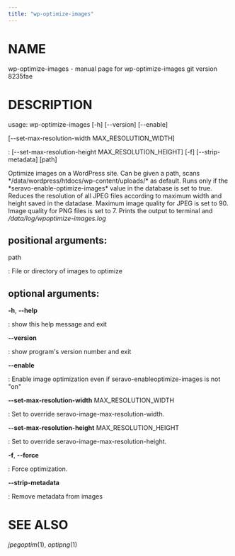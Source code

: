 ```yaml
---
title: "wp-optimize-images"
---
```



NAME
====

wp-optimize-images - manual page for wp-optimize-images git version
8235fae

DESCRIPTION
===========

usage: wp-optimize-images \[-h\] \[\--version\] \[\--enable\]

\[\--set-max-resolution-width MAX\_RESOLUTION\_WIDTH\]

:   \[\--set-max-resolution-height MAX\_RESOLUTION\_HEIGHT\] \[-f\]
    \[\--strip-metadata\] \[path\]

Optimize images on a WordPress site. Can be given a path, scans
\*/data/wordpress/htdocs/wp-content/uploads/\* as default. Runs only if
the \*seravo-enable-optimize-images\* value in the database is set to
true. Reduces the resolution of all JPEG files according to maximum
width and height saved in the datadase. Maximum image quality for JPEG
is set to 90. Image quality for PNG files is set to 7. Prints the output
to terminal and */data/log/wpoptimize-images.log*

positional arguments:
---------------------

path

:   File or directory of images to optimize

optional arguments:
-------------------

**-h**, **\--help**

:   show this help message and exit

**\--version**

:   show program\'s version number and exit

**\--enable**

:   Enable image optimization even if seravo-enableoptimize-images is
    not \"on\"

**\--set-max-resolution-width** MAX\_RESOLUTION\_WIDTH

:   Set to override seravo-image-max-resolution-width.

**\--set-max-resolution-height** MAX\_RESOLUTION\_HEIGHT

:   Set to override seravo-image-max-resolution-height.

**-f**, **\--force**

:   Force optimization.

**\--strip-metadata**

:   Remove metadata from images

SEE ALSO
========

*jpegoptim*(1), *optipng*(1)
